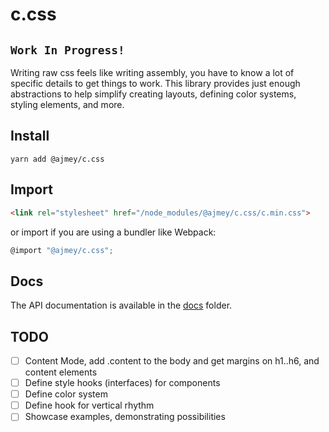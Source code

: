 # c.css

## `Work In Progress!`

Writing raw css feels like writing assembly, you have to know a lot of
specific details to get things to work. This library provides
just enough abstractions to help simplify creating layouts, defining color systems, styling elements, and more.

## Install

`yarn add @ajmey/c.css`

## Import

```html
<link rel="stylesheet" href="/node_modules/@ajmey/c.css/c.min.css">
```

or import if you are using a bundler like Webpack:

```js
@import "@ajmey/c.css";
```

## Docs

The API documentation is available in the [docs](./docs) folder.

## TODO

- [ ] Content Mode, add .content to the body and get margins on h1..h6, and content elements
- [ ] Define style hooks (interfaces) for components
- [ ] Define color system
- [ ] Define hook for vertical rhythm
- [ ] Showcase examples, demonstrating possibilities
